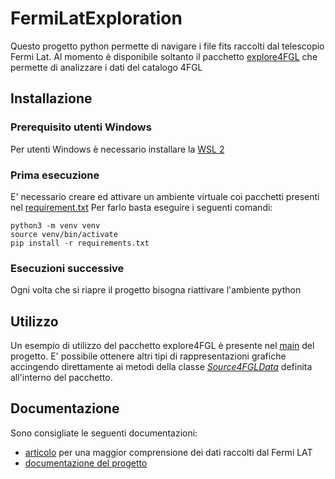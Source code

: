 # FermiLatExploration
Questo progetto python permette di navigare i file fits raccolti dal telescopio Fermi Lat.
Al momento è disponibile soltanto il pacchetto [explore4FGL](https://gitlab.com/LMRuggiero/fermilatexploration/-/tree/main/explore4FGL) che permette di analizzare i dati del catalogo 4FGL

## Installazione
### Prerequisito utenti Windows
Per utenti Windows è necessario installare la [WSL 2](https://docs.microsoft.com/it-it/windows/wsl/install)

### Prima esecuzione
E' necessario creare ed attivare un ambiente virtuale coi pacchetti presenti nel [requirement.txt](https://gitlab.com/LMRuggiero/fermilatexploration/-/blob/main/requirements.txt)
Per farlo basta eseguire i seguenti comandi:
```
python3 -m venv venv 
source venv/bin/activate
pip install -r requirements.txt
```
### Esecuzioni successive
Ogni volta che si riapre il progetto bisogna riattivare l'ambiente python

## Utilizzo
Un esempio di utilizzo del pacchetto explore4FGL è presente nel [main](https://gitlab.com/LMRuggiero/fermilatexploration/-/blob/main/main.py) del progetto.
E' possibile ottenere altri tipi di rappresentazioni grafiche accingendo direttamente ai metodi della classe [_Source4FGLData_](https://gitlab.com/LMRuggiero/fermilatexploration/-/blob/main/explore4FGL/explore4FGL.py) definita all'interno del pacchetto.

## Documentazione
Sono consigliate le seguenti documentazioni:
* [articolo](https://gitlab.com/LMRuggiero/fermilatexploration/-/tree/main/documents) per una maggior comprensione dei dati raccolti dal Fermi LAT
* [documentazione del progetto](https://fermilatexploration.readthedocs.io/en/latest/index.html)